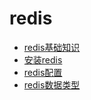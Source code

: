 # redis
- [redis基础知识](notes/redis/基础知识/redis基础知识.md)
- [安装redis](notes/redis/安装/安装redis.md)
- [redis配置](notes/redis/配置/redis配置.md)
- [redis数据类型](notes/redis/数据类型/redis数据类型.md)
